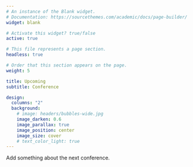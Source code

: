 ```yaml
---
# An instance of the Blank widget.
# Documentation: https://sourcethemes.com/academic/docs/page-builder/
widget: blank

# Activate this widget? true/false
active: true

# This file represents a page section.
headless: true

# Order that this section appears on the page.
weight: 5

title: Upcoming
subtitle: Conference

design:
  columns: "2"
  background:
    # image: headers/bubbles-wide.jpg
    image_darken: 0.6
    image_parallax: true
    image_position: center
    image_size: cover
    # text_color_light: true
---
```


Add something about the next conference.
